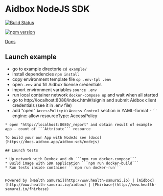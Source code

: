 # Aidbox NodeJS SDK

[![Build Status](https://travis-ci.org/Aidbox/aidbox-node-sdk.svg?branch=master)](https://travis-ci.org/Aidbox/aidbox-node-sdk)

[![npm version](https://badge.fury.io/js/aidbox.svg)](https://badge.fury.io/js/aidbox)

[Docs](https://docs.aidbox.app/aidbox-sdk/aidbox-apps)

## Launch example
* go to example directorie  ```cd example/```
* install dependencies ```npm install```
* copy environment  template file ```cp .env-tpl .env```
* open ```.env``` and fill Aidbox license credentials
* import environment variables ```source .env```
* run local container network ```docker-compose up``` and wait when all started
* go to http://localhost:8080/index.html#/signin and submit Aidbox client credentials (see it in .env file)
* add "open" ```AccessPolicy``` in ```Access Control``` section in YAML-format - ```
engine: allow
resourceType: AccessPolicy
```
* open "http://localhost:8080/_report" and obtain result of example app - count of ```Attribute``` resource

To build your own App with NodeJs see [docs](https://docs.aidbox.app/aidbox-sdk/nodejs)

## Launch tests

* Up network with Devbox and db ```npm run docker-compose```
* Build image with SDK application ```npm run docker-build```
* Run tests inside container ```npm run docker-run```


Powered by [Health Samurai](http://www.health-samurai.io) | [Aidbox](http://www.health-samurai.io/aidbox) | [Fhirbase](http://www.health-samurai.io/fhirbase)
